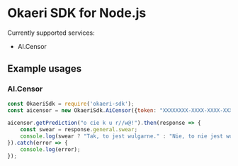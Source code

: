 # Okaeri SDK for Node.js
Currently supported services:
- AI.Censor

## Example usages
### AI.Censor
```javascript
const OkaeriSdk = require('okaeri-sdk');
const aicensor = new OkaeriSdk.AiCensor({token: "XXXXXXXX-XXXX-XXXX-XXXX-XXXXXXXXXXXX"});

aicensor.getPrediction("o cie k u r//w@!").then(response => {
    const swear = response.general.swear;
    console.log(swear ? "Tak, to jest wulgarne." : "Nie, to nie jest wulgarne");
}).catch(error => {
    console.log(error);
});
```

